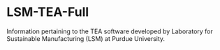 # LSM-TEA-Full
Information pertaining to the TEA software developed by Laboratory for Sustainable Manufacturing (LSM) at Purdue University.
